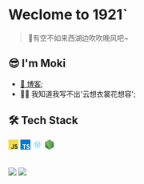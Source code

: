 # Weclome to 1921`

> 🎇有空不如来西湖边吹吹晚风吧~

## 😎 I'm Moki
+ <a href="http://www.moonquakes.online" target="_blank">🚀 博客</a>;
+ 😶‍🌫️ 我知道我写不出'云想衣裳花想容';


## 🛠️ Tech Stack
<code><img height="20" src="https://raw.githubusercontent.com/github/explore/80688e429a7d4ef2fca1e82350fe8e3517d3494d/topics/javascript/javascript.png"></code>
<code><img height="20" src="https://raw.githubusercontent.com/github/explore/80688e429a7d4ef2fca1e82350fe8e3517d3494d/topics/typescript/typescript.png"></code>
<code><img height="20" src="https://raw.githubusercontent.com/github/explore/80688e429a7d4ef2fca1e82350fe8e3517d3494d/topics/react/react.png"></code>
<code><img height="20" src="https://raw.githubusercontent.com/github/explore/80688e429a7d4ef2fca1e82350fe8e3517d3494d/topics/nodejs/nodejs.png"></code>    

      
<br/>

<div style="margin-bottom: 10px;">
    <img align="center" height="137px"  src="https://github-readme-stats.vercel.app/api?username=ClearLuvMoki&show_icons=true&theme=onedark"/>
    <img align="center" height="137px"  src="https://github-readme-stats.vercel.app/api/top-langs/?username=ClearLuvMoki&layout=compact&theme=onedark"/>
</div>
